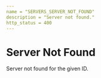 ```yaml
---
name = "SERVERS_SERVER_NOT_FOUND"
description = "Server not found."
http_status = 400
---
```


# Server Not Found

Server not found for the given ID.
